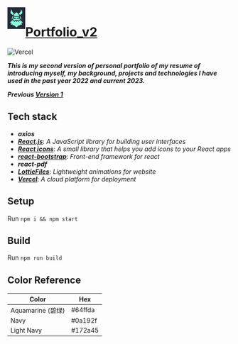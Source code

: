 

<img align="left" src="https://github.com/ZJW-92/portfolio_v2/blob/main/public/favicon.png" width="8%"/>

# [Portfolio_v2](https://zhijiewei.vercel.app/)

![Vercel](https://vercelbadge.vercel.app/api/ZJW-92/portfolio_v2)

_**This is my second version of personal portfolio of my resume of introducing myself, my background, projects and technologies I have used in the past year 2022 and current 2023.**_

_**Previous [Version 1](https://zhijiewei.netlify.app/)**_

## Tech stack 
- ***_axios_***
- ***_[React.js](https://reactjs.org/)_***: _A JavaScript library for building user interfaces_
- ***_[React icons](https://react-icons.github.io/react-icons/)_***: _A small library that helps you add icons to your React apps_
- [**_react-bootstrap_**](https://react-bootstrap.github.io/): _Front-end framework for react_
- ***_react-pdf_***
- [***LottieFiles***](https://lottiefiles.com/): _Lightweight animations for website_
- [***Vercel***](https://vercel.com/dashboard): _A cloud platform for deployment_

## Setup
Run `npm i && npm start`

## Build 
Run `npm run build`

## Color Reference 
|  Color | Hex  |  
|---  |  ---|
| Aquamarine (碧绿) | #64ffda  |  
| Navy  |  #0a192f |   
| Light Navy | #172a45  |   


